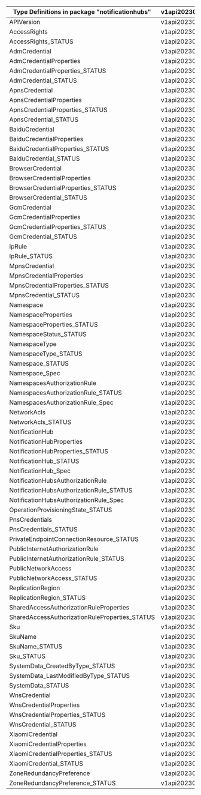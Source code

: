 | Type Definitions in package "notificationhubs" | v1api20230901 |
|------------------------------------------------|---------------|
| APIVersion                                     | v1api20230901 |
| AccessRights                                   | v1api20230901 |
| AccessRights_STATUS                            | v1api20230901 |
| AdmCredential                                  | v1api20230901 |
| AdmCredentialProperties                        | v1api20230901 |
| AdmCredentialProperties_STATUS                 | v1api20230901 |
| AdmCredential_STATUS                           | v1api20230901 |
| ApnsCredential                                 | v1api20230901 |
| ApnsCredentialProperties                       | v1api20230901 |
| ApnsCredentialProperties_STATUS                | v1api20230901 |
| ApnsCredential_STATUS                          | v1api20230901 |
| BaiduCredential                                | v1api20230901 |
| BaiduCredentialProperties                      | v1api20230901 |
| BaiduCredentialProperties_STATUS               | v1api20230901 |
| BaiduCredential_STATUS                         | v1api20230901 |
| BrowserCredential                              | v1api20230901 |
| BrowserCredentialProperties                    | v1api20230901 |
| BrowserCredentialProperties_STATUS             | v1api20230901 |
| BrowserCredential_STATUS                       | v1api20230901 |
| GcmCredential                                  | v1api20230901 |
| GcmCredentialProperties                        | v1api20230901 |
| GcmCredentialProperties_STATUS                 | v1api20230901 |
| GcmCredential_STATUS                           | v1api20230901 |
| IpRule                                         | v1api20230901 |
| IpRule_STATUS                                  | v1api20230901 |
| MpnsCredential                                 | v1api20230901 |
| MpnsCredentialProperties                       | v1api20230901 |
| MpnsCredentialProperties_STATUS                | v1api20230901 |
| MpnsCredential_STATUS                          | v1api20230901 |
| Namespace                                      | v1api20230901 |
| NamespaceProperties                            | v1api20230901 |
| NamespaceProperties_STATUS                     | v1api20230901 |
| NamespaceStatus_STATUS                         | v1api20230901 |
| NamespaceType                                  | v1api20230901 |
| NamespaceType_STATUS                           | v1api20230901 |
| Namespace_STATUS                               | v1api20230901 |
| Namespace_Spec                                 | v1api20230901 |
| NamespacesAuthorizationRule                    | v1api20230901 |
| NamespacesAuthorizationRule_STATUS             | v1api20230901 |
| NamespacesAuthorizationRule_Spec               | v1api20230901 |
| NetworkAcls                                    | v1api20230901 |
| NetworkAcls_STATUS                             | v1api20230901 |
| NotificationHub                                | v1api20230901 |
| NotificationHubProperties                      | v1api20230901 |
| NotificationHubProperties_STATUS               | v1api20230901 |
| NotificationHub_STATUS                         | v1api20230901 |
| NotificationHub_Spec                           | v1api20230901 |
| NotificationHubsAuthorizationRule              | v1api20230901 |
| NotificationHubsAuthorizationRule_STATUS       | v1api20230901 |
| NotificationHubsAuthorizationRule_Spec         | v1api20230901 |
| OperationProvisioningState_STATUS              | v1api20230901 |
| PnsCredentials                                 | v1api20230901 |
| PnsCredentials_STATUS                          | v1api20230901 |
| PrivateEndpointConnectionResource_STATUS       | v1api20230901 |
| PublicInternetAuthorizationRule                | v1api20230901 |
| PublicInternetAuthorizationRule_STATUS         | v1api20230901 |
| PublicNetworkAccess                            | v1api20230901 |
| PublicNetworkAccess_STATUS                     | v1api20230901 |
| ReplicationRegion                              | v1api20230901 |
| ReplicationRegion_STATUS                       | v1api20230901 |
| SharedAccessAuthorizationRuleProperties        | v1api20230901 |
| SharedAccessAuthorizationRuleProperties_STATUS | v1api20230901 |
| Sku                                            | v1api20230901 |
| SkuName                                        | v1api20230901 |
| SkuName_STATUS                                 | v1api20230901 |
| Sku_STATUS                                     | v1api20230901 |
| SystemData_CreatedByType_STATUS                | v1api20230901 |
| SystemData_LastModifiedByType_STATUS           | v1api20230901 |
| SystemData_STATUS                              | v1api20230901 |
| WnsCredential                                  | v1api20230901 |
| WnsCredentialProperties                        | v1api20230901 |
| WnsCredentialProperties_STATUS                 | v1api20230901 |
| WnsCredential_STATUS                           | v1api20230901 |
| XiaomiCredential                               | v1api20230901 |
| XiaomiCredentialProperties                     | v1api20230901 |
| XiaomiCredentialProperties_STATUS              | v1api20230901 |
| XiaomiCredential_STATUS                        | v1api20230901 |
| ZoneRedundancyPreference                       | v1api20230901 |
| ZoneRedundancyPreference_STATUS                | v1api20230901 |
